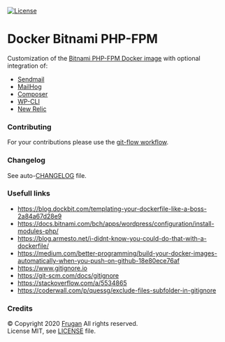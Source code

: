[![License](https://img.shields.io/badge/license-MIT-blue.svg)](LICENSE)

# Docker Bitnami PHP-FPM

Customization of the [Bitnami PHP-FPM Docker image](https://github.com/bitnami/bitnami-docker-php-fpm) with optional integration of:

- [Sendmail](https://en.wikipedia.org/wiki/Sendmail)
- [MailHog](https://hub.docker.com/r/mailhog/mailhog/)
- [Composer](https://getcomposer.org)
- [WP-CLI](https://wp-cli.org)
- [New Relic](https://newrelic.com)

### Contributing

For your contributions please use the [git-flow workflow](https://danielkummer.github.io/git-flow-cheatsheet/).

### Changelog

See auto-[CHANGELOG](CHANGELOG.md) file.

### Usefull links

- https://blog.dockbit.com/templating-your-dockerfile-like-a-boss-2a84a67d28e9
- https://docs.bitnami.com/bch/apps/wordpress/configuration/install-modules-php/
- https://blog.armesto.net/i-didnt-know-you-could-do-that-with-a-dockerfile/
- https://medium.com/better-programming/build-your-docker-images-automatically-when-you-push-on-github-18e80ece76af
- https://www.gitignore.io
- https://git-scm.com/docs/gitignore
- https://stackoverflow.com/a/5534865
- https://coderwall.com/p/quessg/exclude-files-subfolder-in-gitignore

### Credits

© Copyright 2020 [Frugan](https://frugan.it) All rights reserved.  
License MIT, see [LICENSE](LICENSE) file.
